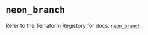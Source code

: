 # `neon_branch`

Refer to the Terraform Registory for docs: [`neon_branch`](https://registry.terraform.io/providers/kislerdm/neon/0.2.5/docs/resources/branch).
